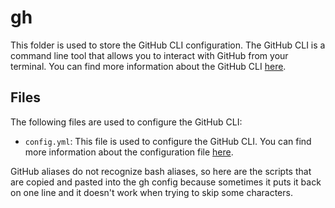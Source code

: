 # gh

This folder is used to store the GitHub CLI configuration. The GitHub CLI is a command line tool that allows you to interact with GitHub from your terminal. You can find more information about the GitHub CLI [here](https://cli.github.com/).

## Files

The following files are used to configure the GitHub CLI:

- `config.yml`: This file is used to configure the GitHub CLI. You can find more information about the configuration file [here](https://cli.github.com/manual/gh_config_set).

GitHub aliases do not recognize bash aliases, so here are the scripts that are copied and pasted into the gh config because sometimes it puts it back on one line and it doesn't work when trying to skip some characters.
